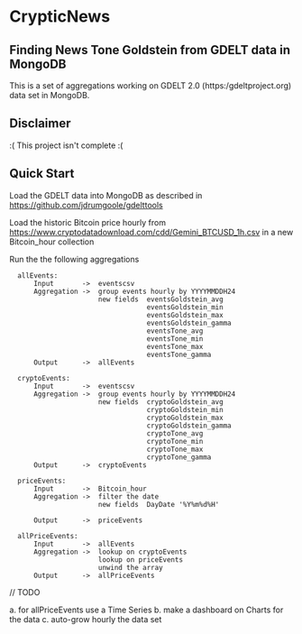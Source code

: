# CrypticNews

## Finding News Tone Goldstein from GDELT data in MongoDB

This is a set of aggregations working on GDELT 2.0 (https:/gdeltproject.org) data set in MongoDB. 

## Disclaimer

:( This project isn't complete :(

## Quick Start

Load the GDELT data into MongoDB as described in https://github.com/jdrumgoole/gdelttools

Load the historic Bitcoin price hourly from https://www.cryptodatadownload.com/cdd/Gemini_BTCUSD_1h.csv in a new Bitcoin_hour collection

Run the the following aggregations
```
  allEvents:  
      Input       ->  eventscsv
      Aggregation ->  group events hourly by YYYYMMDDH24
                      new fields  eventsGoldstein_avg
                                  eventsGoldstein_min
                                  eventsGoldstein_max
                                  eventsGoldstein_gamma
                                  eventsTone_avg
                                  eventsTone_min
                                  eventsTone_max
                                  eventsTone_gamma
      Output      ->  allEvents

  cryptoEvents:  
      Input       ->  eventscsv
      Aggregation ->  group events hourly by YYYYMMDDH24
                      new fields  cryptoGoldstein_avg
                                  cryptoGoldstein_min
                                  cryptoGoldstein_max
                                  cryptoGoldstein_gamma
                                  cryptoTone_avg
                                  cryptoTone_min
                                  cryptoTone_max
                                  cryptoTone_gamma
      Output      ->  cryptoEvents
	  
  priceEvents:  
      Input       ->  Bitcoin_hour
      Aggregation ->  filter the date
					  new fields  DayDate '%Y%m%d%H'

      Output      ->  priceEvents
	  
  allPriceEvents:  
      Input       ->  allEvents
      Aggregation ->  lookup on cryptoEvents
					  lookup on priceEvents
                      unwind the array
      Output      ->  allPriceEvents	  
 ```
	  
// TODO

a. for allPriceEvents use a Time Series
b. make a dashboard on Charts for the data
c. auto-grow hourly the data set
